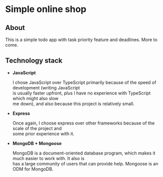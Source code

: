 # Simple online shop

## About

This is a simple todo app with task priority feature and deadlines. More to come.

## Technology stack

- **JavaScript**

  I chose JavaScript over TypeScript primarily because of the speed of development (writing JavaScript  
  is usually faster upfront, plus I have no experience with TypeScript which might also slow  
  me down), and also because this project is relatively small.

- **Express**

  Once again, I choose express over other frameworks because of the scale of the project and  
  some prior experience with it.

- **MongoDB + Mongoose**

  MongoDB is a document-oriented database program, which makes it much easier to work with. It also is  
  has a large community of users that can provide help. Mongoose is an ODM for MongoDB.
